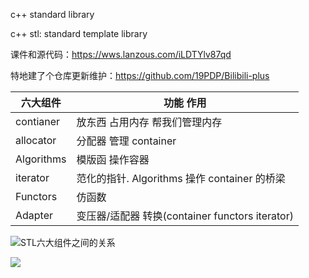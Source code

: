 c++ standard library

c++ stl: standard template library



课件和源代码：https://wws.lanzous.com/iLDTYlv87qd 

特地建了个仓库更新维护：https://github.com/19PDP/Bilibili-plus



| 六大组件   | 功能 作用                                        |
| ---------- | ------------------------------------------------ |
| contianer  | 放东西 占用内存 帮我们管理内存                   |
| allocator  | 分配器 管理 container                            |
| Algorithms | 模版函  操作容器                                 |
| iterator   | 范化的指针. Algorithms 操作 container 的桥梁     |
| Functors   | 仿函数                                           |
| Adapter    | 变压器/适配器  转换(container functors iterator) |











![STL六大组件之间的关系](2019-07-21-17-10-18.png)



![](image-20210323095513334.png)


